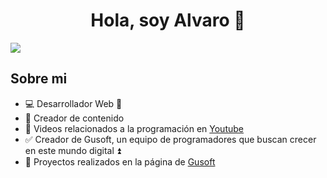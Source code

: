 <div align="center">
<h1 align="center">Hola, soy Alvaro 👋</h1>
</div>
<img src="https://imgur.com/gGrP998">


## Sobre mi

- 💻 Desarrollador Web 📱 
- 📣 Creador de contenido
- 🎥 Videos relacionados a la programación en [Youtube](https://www.youtube.com/@gusoft) 
- ✅ Creador de Gusoft, un equipo de programadores que buscan crecer en este mundo digital ⏫
- 📘 Proyectos realizados en la página de [Gusoft](https://gusoft.com.mx/)
<br>
          
</div>
<br>
